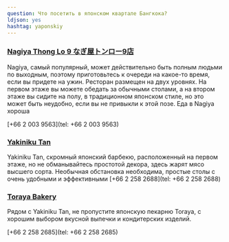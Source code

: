 ```yaml
---
question: Что посетить в японском квартале Бангкока?
ldjson: yes
hashtag: yaponskiy
---
```


### [Nagiya Thong Lo 9 なぎ屋トンロー9店](https://maps.app.goo.gl/PYpqE7i5LPH9Jfk6A)

Nagiya, самый популярный, может действительно быть полным людьми по выходным, поэтому приготовьтесь к очереди на какое-то время, если вы придете на ужин. Ресторан размещен на двух уровнях. На первом этаже вы можете обедать за обычными столами, а на втором этаже вы сидите на полу, в традиционном японском стиле, но это может быть неудобно, если вы не привыкли к этой позе. Еда в Nagiya хороша

[+66 2 003 9563](tel: +66 2 003 9563)


### [Yakiniku Tan](https://maps.app.goo.gl/Ft3RG4vFpw9ywjYM9)

Yakiniku Tan, скромный японский барбекю, расположенный на первом этаже, но не обманывайтесь простотой декора, здесь жарят мясо высшего сорта. Необычная обстановка необходима, простые столы с очень удобными и эффективными
[+66 2 258 2688](tel: +66 2 258 2688)

### [Toraya Bakery](https://maps.app.goo.gl/nUGBS2P2TRwEMPHb7)

Рядом с Yakiniku Tan, не пропустите японскую пекарню Toraya, с хорошим выбором вкусной выпечки и кондитерских изделий.

[+66 2 258 2685](tel: +66 2 258 2685)
